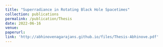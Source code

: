```yaml
---
title: "Superradiance in Rotating Black Hole Spacetimes"
collection: publications
permalink: /publication/Thesis
date: 2022-06-16
venue: 
paperurl: 
link: 'http://abhinovenagarajans.github.io/files/Thesis-Abhinove.pdf'
---
```

